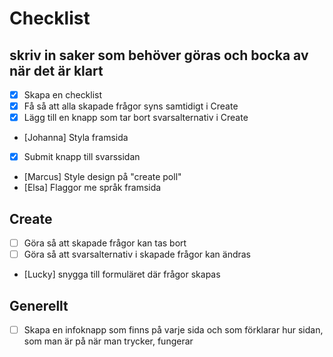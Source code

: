 # Checklist

## skriv in saker som behöver göras och bocka av när det är klart

- [x] Skapa en checklist
- [x] Få så att alla skapade frågor syns samtidigt i Create
- [x] Lägg till en knapp som tar bort svarsalternativ i Create
- [Johanna] Styla framsida
- [x] Submit knapp till svarssidan
- [Marcus] Style design på "create poll"
- [Elsa] Flaggor me språk framsida


## Create
- [ ] Göra så att skapade frågor kan tas bort
- [ ] Göra så att svarsalternativ i skapade frågor kan ändras
- [Lucky] snygga till formuläret där frågor skapas


## Generellt
- [ ] Skapa en infoknapp som finns på varje sida och som förklarar hur sidan, som man är på när man trycker, fungerar